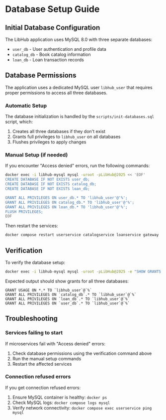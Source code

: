 # Database Setup Guide

## Initial Database Configuration

The LibHub application uses MySQL 8.0 with three separate databases:
- `user_db` - User authentication and profile data
- `catalog_db` - Book catalog information
- `loan_db` - Loan transaction records

## Database Permissions

The application uses a dedicated MySQL user `libhub_user` that requires proper permissions to access all three databases.

### Automatic Setup

The database initialization is handled by the `scripts/init-databases.sql` script, which:
1. Creates all three databases if they don't exist
2. Grants full privileges to `libhub_user` on all databases
3. Flushes privileges to apply changes

### Manual Setup (if needed)

If you encounter "Access denied" errors, run the following commands:

```bash
docker exec -i libhub-mysql mysql -uroot -pLibHub@2025 << 'EOF'
CREATE DATABASE IF NOT EXISTS user_db;
CREATE DATABASE IF NOT EXISTS catalog_db;
CREATE DATABASE IF NOT EXISTS loan_db;

GRANT ALL PRIVILEGES ON user_db.* TO 'libhub_user'@'%';
GRANT ALL PRIVILEGES ON catalog_db.* TO 'libhub_user'@'%';
GRANT ALL PRIVILEGES ON loan_db.* TO 'libhub_user'@'%';
FLUSH PRIVILEGES;
EOF
```

Then restart the services:

```bash
docker compose restart userservice catalogservice loanservice gateway
```

## Verification

To verify the database setup:

```bash
docker exec -i libhub-mysql mysql -uroot -pLibHub@2025 -e "SHOW GRANTS FOR 'libhub_user'@'%';"
```

Expected output should show grants for all three databases:
```
GRANT USAGE ON *.* TO `libhub_user`@`%`
GRANT ALL PRIVILEGES ON `catalog_db`.* TO `libhub_user`@`%`
GRANT ALL PRIVILEGES ON `loan_db`.* TO `libhub_user`@`%`
GRANT ALL PRIVILEGES ON `user_db`.* TO `libhub_user`@`%`
```

## Troubleshooting

### Services failing to start

If microservices fail with "Access denied" errors:
1. Check database permissions using the verification command above
2. Run the manual setup commands
3. Restart the affected services

### Connection refused errors

If you get connection refused errors:
1. Ensure MySQL container is healthy: `docker ps`
2. Check MySQL logs: `docker compose logs mysql`
3. Verify network connectivity: `docker compose exec userservice ping mysql`

